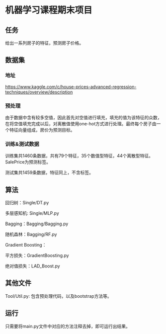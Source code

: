 # 机器学习课程期末项目

## 任务
  
  给出一系列房子的特征，预测房子价格。
  
## 数据集

### 地址

https://www.kaggle.com/c/house-prices-advanced-regression-techniques/overview/description

### 预处理

由于数据中含有较多空值，因此首先对空值进行填充，填充的值为该特征的众数，在将空值填充完成以后，对离散值使用one-hot方式进行处理。最终每个房子由一个特征向量组成，房价为预测目标。

### 训练&测试数据

训练集共1460条数据，共有79个特征，35个数值型特征，44个离散型特征。SalePrice为预测标签。

测试集共1459条数据，特征同上，不含标签。


## 算法
  
  回归树：Single/DT.py
  
  多层感知机: Single/MLP.py
  
  Bagging：Bagging/Bagging.py
  
  随机森林：Bagging/RF.py
  
  Gradient Boosting：
  
  平方损失：GradientBoosting.py
  
  绝对值损失：LAD_Boost.py
  
## 其他文件

Tool/Util.py: 包含预处理代码，以及bootstrap方法等。

## 运行
  
  只需要将main.py文件中对应的方法注释去掉，即可运行出结果。


